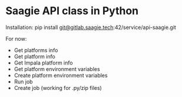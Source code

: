 # Saagie API class in Python

Installation:
pip install git@gitlab.saagie.tech:42/service/api-saagie.git

For now:
 - Get platforms info
 - Get platform info
 - Get Impala platform info
 - Get platform environment variables
 - Create platform environment variables
 - Run job
 - Create job (working for .py/zip files)